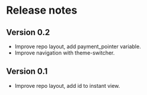 # Release notes

## Version 0.2

- Improve repo layout, add payment_pointer variable.
- Improve navigation with theme-switcher.

## Version 0.1

- Improve repo layout, add id to instant view.
